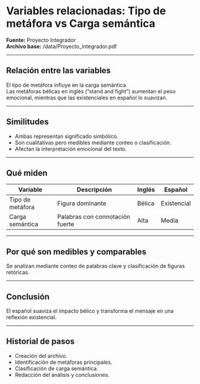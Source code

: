 # Variables relacionadas: Tipo de metáfora vs Carga semántica
**Fuente:** Proyecto Integrador  
**Archivo base:** /data/Proyecto_Integrador.pdf  

---

## Relación entre las variables
El tipo de metáfora influye en la carga semántica.  
Las metáforas bélicas en inglés (“stand and fight”) aumentan el peso emocional, mientras que las existenciales en español lo suavizan.

---

## Similitudes
- Ambas representan significado simbólico.  
- Son cualitativas pero medibles mediante conteo o clasificación.  
- Afectan la interpretación emocional del texto.

---

## Qué miden
| Variable | Descripción | Inglés | Español |
|-----------|--------------|---------|----------|
| Tipo de metáfora | Figura dominante | Bélica | Existencial |
| Carga semántica | Palabras con connotación fuerte | Alta | Media |

---

## Por qué son medibles y comparables
Se analizan mediante conteo de palabras clave y clasificación de figuras retóricas.

---

## Conclusión
El español suaviza el impacto bélico y transforma el mensaje en una reflexión existencial.

---

## Historial de pasos
- Creación del archivo.  
- Identificación de metáforas principales.  
- Clasificación de carga semántica.  
- Redacción del análisis y conclusiones.
